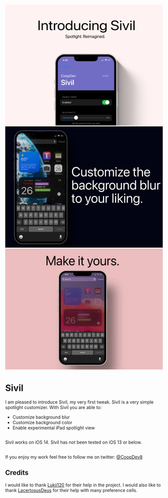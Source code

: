 ![](https://github.com/Coop8/Sivil/blob/main/sivilphotos/Sivil_Pic_01.png)
![](https://github.com/Coop8/Sivil/blob/main/sivilphotos/Sivil_Pic_02.png)
![](https://github.com/Coop8/Sivil/blob/main/sivilphotos/Sivil_Pic_03.png)

# Sivil
I am pleased to introduce Sivil, my very first tweak. Sivil is a very simple spotlight customizer.
With Sivil you are able to: 
 - Customize background blur
 - Customize background color
 - Enable experimental iPad spotlight view
## 
Sivil works on iOS 14. Sivil has not been tested on iOS 13 or below.
##
If you enjoy my work feel free to follow me on twitter: [@CoopDev8](https://twitter.com/CoopDev8)
## Credits
I would like to thank [Lukii120](https://twitter.com/Lukii120) for their help in the project.
I would also like to thank [LacertosusDeus](https://twitter.com/LacertosusDeus) for their help with many preference cells.